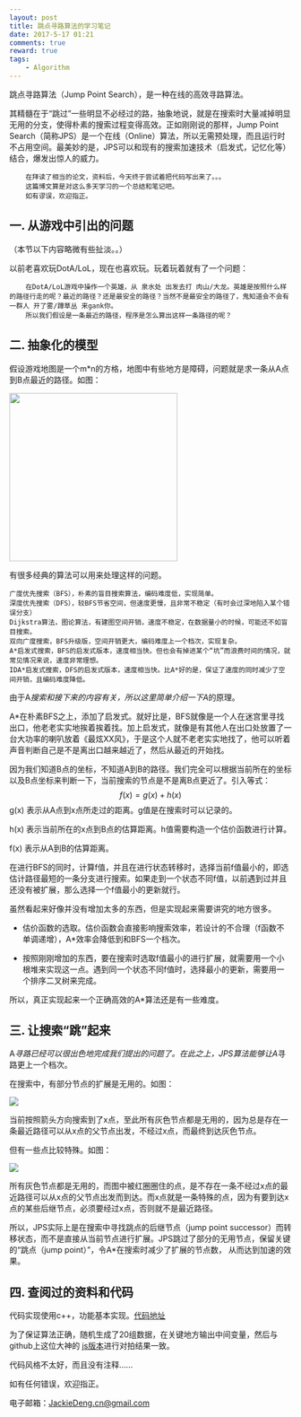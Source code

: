 ```yaml
---
layout: post
title: 跳点寻路算法的学习笔记
date: 2017-5-17 01:21
comments: true
reward: true
tags:
    - Algorithm
---
```


跳点寻路算法（Jump Point Search），是一种在线的高效寻路算法。

其精髓在于“跳过”一些明显不必经过的路，抽象地说，就是在搜索时大量减掉明显无用的分支，使得朴素的搜索过程变得高效。正如刚刚说的那样，Jump Point Search（简称JPS）是一个在线（Online）算法，所以无需预处理，而且运行时不占用空间。最美妙的是，JPS可以和现有的搜索加速技术（启发式，记忆化等）结合，爆发出惊人的威力。

        在拜读了相当的论文，资料后，今天终于尝试着把代码写出来了。。。    
        这篇博文算是对这么多天学习的一个总结和笔记吧。
        如有谬误，欢迎指正。

<!-- more -->

## 一. 从游戏中引出的问题 
（本节以下内容略微有些扯淡。。）

以前老喜欢玩DotA/LoL，现在也喜欢玩。玩着玩着就有了一个问题：

        在DotA/LoL游戏中操作一个英雄，从 泉水处 出发去打 肉山/大龙。英雄是按照什么样的路径行走的呢？最近的路径？还是最安全的路径？当然不是最安全的路径了，鬼知道会不会有一群人 开了雾/蹲草丛 来gank你。
        所以我们假设是一条最近的路径，程序是怎么算出这样一条路径的呢？

## 二. 抽象化的模型
假设游戏地图是一个m*n的方格，地图中有些地方是障碍，问题就是求一条从A点到B点最近的路径。如图：

<img src="https://qiniu.plusplus7.com/jps_algorithm/a-b.png-fullpercent" width="300" />

有很多经典的算法可以用来处理这样的问题。

    广度优先搜索（BFS），朴素的盲目搜索算法，编码难度低，实现简单。
    深度优先搜索（DFS），较BFS节省空间，但速度更慢，且非常不稳定（有时会过深地陷入某个错误分支）
    Dijkstra算法，图论算法，有建图空间开销，速度不稳定，在数据量小的时候，可能还不如盲目搜索。
    双向广度搜索，BFS升级版，空间开销更大，编码难度上一个档次，实现复杂。
    A*启发式搜索，BFS的启发式版本，速度相当快。但也会有掉进某个“坑”而浪费时间的情况，就常见情况来说，速度非常理想。
    IDA*启发式搜索，DFS的启发式版本，速度相当快。比A*好的是，保证了速度的同时减少了空间开销，且编码难度降低。

由于A*搜索和接下来的内容有关，所以这里简单介绍一下A*的原理。

A*在朴素BFS之上，添加了启发式。就好比是，BFS就像是一个人在迷宫里寻找出口，他老老实实地挨着挨着找。加上启发式，就像是有其他人在出口处放置了一台大功率的喇叭放着《最炫XX风》，于是这个人就不老老实实地找了，他可以听着声音判断自己是不是离出口越来越近了，然后从最近的开始找。

因为我们知道B点的坐标，不知道A到B的路径。我们完全可以根据当前所在的坐标以及B点坐标来判断一下，当前搜索的节点是不是离B点更近了。引入等式：
$$f(x)=g(x)+h(x)$$
g(x) 表示从A点到x点所走过的距离。g值是在搜索时可以记录的。

h(x) 表示当前所在的x点到B点的估算距离。h值需要构造一个估价函数进行计算。

f(x) 表示从A到B的估算距离。 

在进行BFS的同时，计算f值，并且在进行状态转移时，选择当前f值最小的，即选估计路径最短的一条分支进行搜索。如果走到一个状态不同f值，以前遇到过并且还没有被扩展，那么选择一个f值最小的更新就行。

虽然看起来好像并没有增加太多的东西，但是实现起来需要讲究的地方很多。

* 估价函数的选取。估价函数会直接影响搜索效率，若设计的不合理（f函数不单调递增），A*效率会降低到和BFS一个档次。

* 按照刚刚增加的东西，要在搜索时选取f值最小的进行扩展，就需要用一个小根堆来实现这一点。遇到同一个状态不同f值时，选择最小的更新，需要用一个排序二叉树来完成。

所以，真正实现起来一个正确高效的A*算法还是有一些难度。
## 三. 让搜索“跳”起来
A*寻路已经可以很出色地完成我们提出的问题了。在此之上，JPS算法能够让A*寻路更上一个档次。

在搜索中，有部分节点的扩展是无用的。如图：

<img src="https://qiniu.plusplus7.com/jps_algorithm/jps_natural.png-fullpercent"/>

当前按照箭头方向搜索到了x点，至此所有灰色节点都是无用的，因为总是存在一条最近路径可以从x点的父节点出发，不经过x点，而最终到达灰色节点。

但有一些点比较特殊。如图：

<img src="https://qiniu.plusplus7.com/jps_algorithm/jps_forced.png-fullpercent"/>

所有灰色节点都是无用的，而图中被红圈圈住的点，是不存在一条不经过x点的最近路径可以从x点的父节点出发而到达。而x点就是一条特殊的点，因为有要到达x点的某些后继节点，必须要经过x点，否则就不是最近路径。

所以，JPS实际上是在搜索中寻找跳点的后继节点（jump point successor）而转移状态，而不是直接从当前节点进行扩展。JPS跳过了部分的无用节点，保留关键的“跳点（jump point）”，令A*在搜索时减少了扩展的节点数， 从而达到加速的效果。

## 四. 查阅过的资料和代码

代码实现使用c++，功能基本实现。[代码地址][2]

为了保证算法正确，随机生成了20组数据，在关键地方输出中间变量，然后与github上这位大神的 [js版本][1]进行对拍结果一致。

代码风格不太好，而且没有注释......

如有任何错误，欢迎指正。

电子邮箱：JackieDeng.cn@gmail.com

[1]:https://github.com/qiao/PathFinding.js/blob/master/src/finders/JumpPointFinder.js
[2]:https://github.com/plusplus7/JumpPointSearchAlgorithm/blob/master/main.cpp


